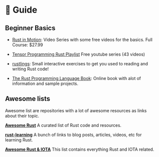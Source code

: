 # 📖 Guide

## Beginner Basics
- [Rust in Motion](https://livevideo.manning.com/course/42/rust-in-motion): Video Series with some free videos for the basics. Full Course: $27.99 

- [Tensor Programming Rust Playlist](https://www.youtube.com/watch?v=EYqceb2AnkU&list=PLJbE2Yu2zumDF6BX6_RdPisRVHgzV02NW) Free youtube series (43 videos)

- [rustlings](https://github.com/rust-lang/rustlings): Small interactive exercises to get you used to reading and writing Rust code! 

- [The Rust Programming Language Book](https://doc.rust-lang.org/book/): Online book with alot of information and sample projects.

## Awesome lists
Awesome list are repositories with a lot of awesome resources as links about their topic.

[**Awesome Rust**](https://github.com/rust-unofficial/awesome-rust)
A curated list of Rust code and resources.

[**rust-learning**](https://github.com/ctjhoa/rust-learning#locale-links)
A bunch of links to blog posts, articles, videos, etc for learning Rust.

[**Awesome Rust & IOTA**](./awesome-rust-iota.md)
This list contains everything Rust and IOTA related.

